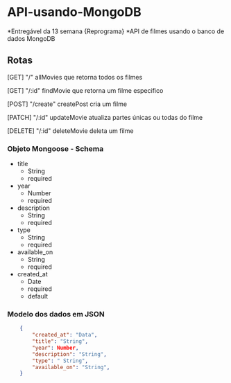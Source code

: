 # API-usando-MongoDB

*Entregável da 13 semana {Reprograma}
*API de filmes usando o banco de dados MongoDB

## Rotas 

[GET] "/" allMovies que retorna todos os filmes

[GET] "/:id" findMovie que retorna um filme especifico

[POST] "/create" createPost cria um filme

[PATCH] "/:id" updateMovie atualiza partes únicas ou todas do filme

[DELETE] "/:id" deleteMovie deleta um filme

### Objeto Mongoose - Schema
* title
  - String
  - required
* year
  - Number
  - required
* description
  - String
  - required
* type
  - String
  - required
* available_on
  - String
  - required
* created_at
  - Date
  - required
  - default


### Modelo dos dados em JSON

```json
    {
        "created_at": "Data",
        "title": "String",
        "year": Number,
        "description": "String",
        "type": " String",
        "available_on": "String",
    }
